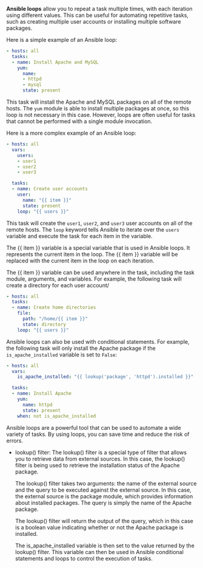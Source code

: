 **Ansible loops** allow you to repeat a task multiple times, with each iteration using different values. This can be useful for automating repetitive tasks, such as creating multiple user accounts or installing multiple software packages.

Here is a simple example of an Ansible loop:

```yaml
- hosts: all
  tasks:
  - name: Install Apache and MySQL
    yum:
      name:
      - httpd
      - mysql
      state: present
```

This task will install the Apache and MySQL packages on all of the remote hosts. The `yum` module is able to install multiple packages at once, so this loop is not necessary in this case. However, loops are often useful for tasks that cannot be performed with a single module invocation.

Here is a more complex example of an Ansible loop:

```yaml
- hosts: all
  vars:
    users:
    - user1
    - user2
    - user3

  tasks:
  - name: Create user accounts
    user:
      name: "{{ item }}"
      state: present
    loop: "{{ users }}"
```

This task will create the `user1`, `user2`, and `user3` user accounts on all of the remote hosts. The `loop` keyword tells Ansible to iterate over the `users` variable and execute the task for each item in the variable.

The {{ item }} variable is a special variable that is used in Ansible loops. It represents the current item in the loop. The {{ item }} variable will be replaced with the current item in the loop on each iteration.

The {{ item }} variable can be used anywhere in the task, including the task module, arguments, and variables. For example, the following task will create a directory for each user account/

```yaml
- hosts: all
  tasks:
  - name: Create home directories
    file:
      path: "/home/{{ item }}"
      state: directory
    loop: "{{ users }}"
```

Ansible loops can also be used with conditional statements. For example, the following task will only install the Apache package if the `is_apache_installed` variable is set to `False`:

```yaml
- hosts: all
  vars:
    is_apache_installed: "{{ lookup('package', 'httpd').installed }}"

  tasks:
  - name: Install Apache
    yum:
      name: httpd
      state: present
    when: not is_apache_installed
```

Ansible loops are a powerful tool that can be used to automate a wide variety of tasks. By using loops, you can save time and reduce the risk of errors.

* lookup() filter: The lookup() filter is a special type of filter that allows you to retrieve data from external sources. In this case, the lookup() filter is being used to retrieve the installation status of the Apache package.

  The lookup() filter takes two arguments: the name of the external source and the query to be executed against the external source. In this case, the external source is the package module, which provides information about installed packages. The query is simply the name of the Apache package.

  The lookup() filter will return the output of the query, which in this case is a boolean value indicating whether or not the Apache package is installed.

  The is_apache_installed variable is then set to the value returned by the lookup() filter. This variable can then be used in Ansible conditional statements and loops to control the execution of tasks.

